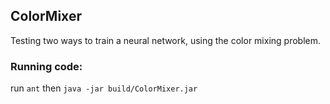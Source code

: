 ## ColorMixer
Testing two ways to train a neural network, using the color mixing problem.

### Running code:

 run `ant` then `java -jar build/ColorMixer.jar`
